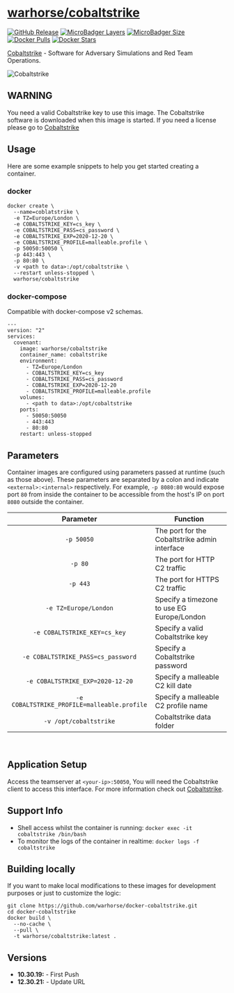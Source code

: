 # [warhorse/cobaltstrike](https://github.com/warhorse/docker-cobaltstrike)
[![GitHub Release](https://img.shields.io/github/release/war-horse/docker-cobaltstrike.svg?style=flat-square&color=E68523)](https://github.com/war-horse/docker-cobaltstrike/releases)
[![MicroBadger Layers](https://img.shields.io/microbadger/layers/warhorse/cobaltstrike.svg?style=flat-square&color=E68523)](https://microbadger.com/images/warhorse/cobaltstrike "Get your own version badge on microbadger.com")
[![MicroBadger Size](https://img.shields.io/microbadger/image-size/warhorse/cobaltstrike.svg?style=flat-square&color=E68523)](https://microbadger.com/images/warhorse/cobaltstrike "Get your own version badge on microbadger.com")
[![Docker Pulls](https://img.shields.io/docker/pulls/warhorse/cobaltstrike.svg?style=flat-square&color=E68523)](https://hub.docker.com/r/warhorse/cobaltstrike)
[![Docker Stars](https://img.shields.io/docker/stars/warhorse/cobaltstrike.svg?style=flat-square&color=E68523)](https://hub.docker.com/r/warhorse/cobaltstrike)

[Cobaltstrike](https://www.cobaltstrike.com/) - Software for Adversary Simulations and Red Team Operations.


![Cobaltstrike](https://www.cobaltstrike.com/images/logo.png)

## WARNING

You need a valid Cobaltstrike key to use this image. The Cobaltstrike software is downloaded when this image is started. If you need a license please go to [Cobaltstrike](https://www.cobaltstrike.com/)

## Usage

Here are some example snippets to help you get started creating a container.

### docker

```
docker create \
  --name=coblatstrike \
  -e TZ=Europe/London \
  -e COBALTSTRIKE_KEY=cs_key \
  -e COBALTSTRIKE_PASS=cs_password \
  -e COBALTSTRIKE_EXP=2020-12-20 \
  -e COBALTSTRIKE_PROFILE=malleable.profile \
  -p 50050:50050 \
  -p 443:443 \
  -p 80:80 \
  -v <path to data>:/opt/cobaltstrike \
  --restart unless-stopped \
  warhorse/cobaltstrike
```

### docker-compose

Compatible with docker-compose v2 schemas.

```
---
version: "2"
services:
  covenant:
    image: warhorse/cobaltstrike
    container_name: cobaltstrike
    environment:
      - TZ=Europe/London
      - COBALTSTRIKE_KEY=cs_key
      - COBALTSTRIKE_PASS=cs_password
      - COBALTSTRIKE_EXP=2020-12-20
      - COBALTSTRIKE_PROFILE=malleable.profile
    volumes:
      - <path to data>:/opt/cobaltstrike
    ports:
      - 50050:50050
      - 443:443
      - 80:80
    restart: unless-stopped
```

## Parameters

Container images are configured using parameters passed at runtime (such as those above). These parameters are separated by a colon and indicate `<external>:<internal>` respectively. For example, `-p 8080:80` would expose port `80` from inside the container to be accessible from the host's IP on port `8080` outside the container.

| Parameter | Function |
| :----: | --- |
| `-p 50050` | The port for the Cobaltstrike admin interface |
| `-p 80` | The port for HTTP C2 traffic |
| `-p 443` | The port for HTTPS C2 traffic |
| `-e TZ=Europe/London` | Specify a timezone to use EG Europe/London|
| `-e COBALTSTRIKE_KEY=cs_key` | Specify a valid Cobaltstrike key|
| `-e COBALTSTRIKE_PASS=cs_password` | Specify a Cobaltstrike password|
| `-e COBALTSTRIKE_EXP=2020-12-20` | Specify a malleable C2 kill date|
| `-e COBALTSTRIKE_PROFILE=malleable.profile` | Specify a malleable C2 profile name|
| `-v /opt/cobaltstrike` | Cobaltstrike data folder |

&nbsp;
## Application Setup

Access the teamserver at `<your-ip>:50050`, You will need the Cobaltstrike client to access this interface. For more information check out [Cobaltstrike](https://www.cobaltstrike.com/).



## Support Info

* Shell access whilst the container is running: `docker exec -it cobaltstrike /bin/bash`
* To monitor the logs of the container in realtime: `docker logs -f cobaltstrike`

## Building locally

If you want to make local modifications to these images for development purposes or just to customize the logic:
```
git clone https://github.com/warhorse/docker-cobaltstrike.git
cd docker-cobaltstrike
docker build \
  --no-cache \
  --pull \
  -t warhorse/cobaltstrike:latest .
```
## Versions

* **10.30.19:** - First Push
* **12.30.21:** - Update URL